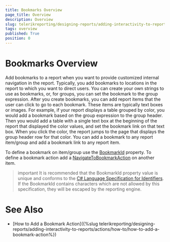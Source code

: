 ```yaml
---
title: Bookmarks Overview
page_title: Overview 
description: Overview
slug: telerikreporting/designing-reports/adding-interactivity-to-reports/bookmarks/overview
tags: overview
published: True
position: 0
---
```


# Bookmarks Overview

Add bookmarks to a report when you want to provide customized internal navigation in the report. Typically, you add bookmarks to locations in the report to which you want to direct users. You can create your own strings to use as bookmarks, or, for groups, you can set the bookmark to the group expression. After you create bookmarks, you can add report items that the user can click to go to each bookmark. These items are typically text boxes or images. For example, if your report displays a table grouped by color, you would add a bookmark based on the group expression to the group header. Then you would add a table with a single text box at the beginning of the report that displayed the color values, and set the bookmark link on that text box. When you click the color, the report jumps to the page that displays the group header row for that color. You can add a bookmark to any report item/group and add a bookmark link to any report item.       

To define a bookmark on item/group use the  [BookmarkId](/reporting/api/Telerik.Reporting.ReportItemBase#Telerik_Reporting_ReportItemBase_BookmarkId) property. To define a bookmark action add a          [NavigateToBookmarkAction](/reporting/api/Telerik.Reporting.NavigateToBookmarkAction) on another item.       

>important It is recommended that the BookmarkId property value is unique and conforms to the  [C# Language Specification for Identifiers](https://docs.microsoft.com/en-us/dotnet/csharp/fundamentals/coding-style/identifier-names). If the BookmarkId contains characters which are not allowed by this specification, they will be escaped by the reporting engine.       

# See Also

 * [How to Add a Bookmark Action]({%slug telerikreporting/designing-reports/adding-interactivity-to-reports/actions/how-to/how-to-add-a-bookmark-action%})